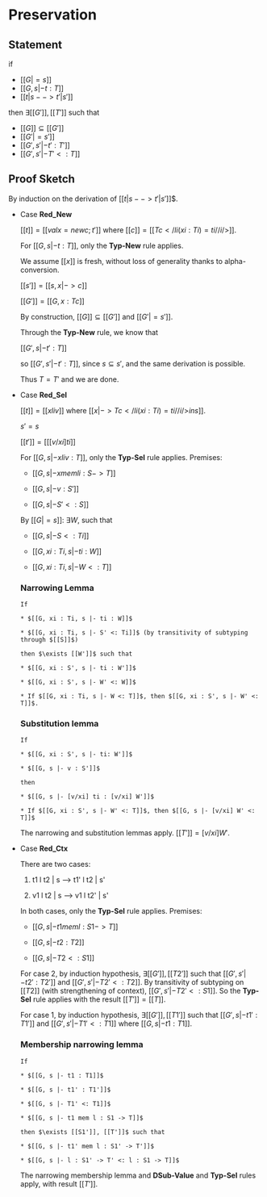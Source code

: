 
Preservation
============

Statement
---------
if 

* $[[G |= s]]$
* $[[G, s |- t : T]]$
* $[[t|s --> t'|s']]$

then $\exists [[G']], [[T']]$ such that

* $[[G]] \subseteq [[G']]$
* $[[G' |= s']]$
* $[[G', s' |- t' : T']]$
* $[[G', s' |- T' <: T]]$

Proof Sketch
------------

By induction on the derivation of $[[t|s --> t'|s']]$$.

- Case **Red_New**

    $[[t]] = [[val x = new c; t']]$ where $[[c]] = [[Tc { </ li(xi:Ti) = ti // i /> }]]$.
  
    For $[[G, s |- t : T]]$, only the **Typ-New** rule applies.
  
    We assume $[[x]]$ is fresh, without loss of generality thanks to alpha-conversion.
    
    $[[s']] = [[s, x |-> c]]$
  
    $[[G']] = [[G, x : Tc]]$
  
    By construction, $[[G]] \subseteq [[G']]$ and $[[G' |= s']]$.
    
    Through the **Typ-New** rule, we know that
    
    $[[G',s |- t' : T]]$
    
    so $[[G',s' |- t' : T]]$, since $s \subseteq s'$, and the same derivation is possible.
    
    Thus $T = T'$ and we are done.

- Case **Red_Sel**

    $[[t]] = [[x li v]]$ where $[[x |-> Tc { </ li(xi:Ti) = ti // i /> } in s]]$.
	
	$s' = s$
	
	$[[t']] = [[ [v/xi] ti ]]$
	
	For $[[G, s |- x li v : T]]$, only the **Typ-Sel** rule applies. Premises:
	
	* $[[G, s |- x mem li : S -> T]]$
	
	* $[[G, s |- v : S']]$
	
	* $[[G, s |- S' <: S]]$

	By $[[G |= s]]$: $\exists W$, such that
	
	* $[[G, s |- S <: Ti]]$
	
	* $[[G, xi : Ti, s |- ti : W]]$
	
	* $[[G, xi : Ti, s |- W <: T]]$

    ### Narrowing Lemma ###
	
  	  If
	
	  * $[[G, xi : Ti, s |- ti : W]]$
	
	  * $[[G, xi : Ti, s |- S' <: Ti]]$ (by transitivity of subtyping through $[[S]]$)
	
	  then $\exists [[W']]$ such that
	
	  * $[[G, xi : S', s |- ti : W']]$
	
	  * $[[G, xi : S', s |- W' <: W]]$
	  
	  * If $[[G, xi : Ti, s |- W <: T]]$, then $[[G, xi : S', s |- W' <: T]]$.
	  
    ### Substitution lemma ###
	
	  If
	  
	  * $[[G, xi : S', s |- ti: W']]$
	  
	  * $[[G, s |- v : S']]$
	  
	  then
	  
	  * $[[G, s |- [v/xi] ti : [v/xi] W']]$
	  
	  * If $[[G, xi : S', s |- W' <: T]]$, then $[[G, s |- [v/xi] W' <: T]]$
	  
	The narrowing and substitution lemmas apply. $[[T']] = [v/xi] W'$.
	
- Case **Red_Ctx**

    There are two cases:
	
    1. t1 l t2 | s --> t1' l t2 | s'
	
	2. v1 l t2 | s --> v1 l t2' | s'
	
	In both cases, only the **Typ-Sel** rule applies. Premises:
	
	* $[[G, s |- t1 mem l : S1 -> T]]$
	
	* $[[G, s |- t2 : T2]]$
	
	* $[[G, s |- T2 <: S1]]$
	
	For case 2, by induction hypothesis, $\exists [[G']], [[T2']]$
	such that $[[G', s' |- t2': T2']]$ and
	$[[G', s' |- T2' <: T2]]$. By transitivity of subtyping on
	$[[T2]]$ (with strengthening of context),
	$[[G', s' |- T2' <: S1]]$. So the **Typ-Sel** rule applies with
	the result $[[T']] = [[T]]$.
	
	For case 1, by induction hypothesis, $\exists [[G']], [[T1']]$
	such that $[[G', s |- t1' : T1']]$ and $[[G', s' |- T1' <: T1]]$
	where $[[G,s |- t1 : T1]]$.
	
	### Membership narrowing lemma ###
	
	  If
	  
	  * $[[G, s |- t1 : T1]]$
	  
	  * $[[G, s |- t1' : T1']]$
	  
      * $[[G, s |- T1' <: T1]]$
	  
	  * $[[G, s |- t1 mem l : S1 -> T]]$
	  
	  then $\exists [[S1']], [[T']]$ such that
	  
	  * $[[G, s |- t1' mem l : S1' -> T']]$
	  
	  * $[[G, s |- l : S1' -> T' <: l : S1 -> T]]$
	  
    The narrowing membership lemma and **DSub-Value** and **Typ-Sel**
    rules apply, with result $[[T']]$.
